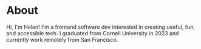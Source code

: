 # About
Hi, I'm Helen! I'm a frontend software dev interested in creating useful, fun, and accessible tech. I graduated from Cornell University in 2023 and currently work remotely from San Francisco.
